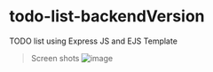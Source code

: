 # todo-list-backendVersion
TODO list using Express JS and EJS Template


>Screen shots
![image](https://user-images.githubusercontent.com/52199294/82369581-e2118f80-9a34-11ea-88fa-3a6e699abbfb.png)
